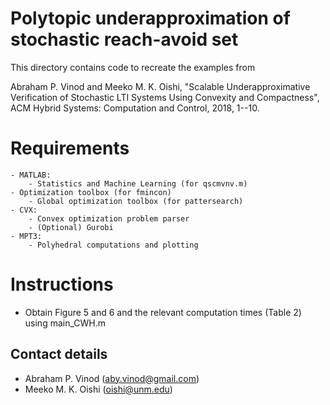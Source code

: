 # Polytopic underapproximation of stochastic reach-avoid set

This directory contains code to recreate the examples from

  Abraham P. Vinod and Meeko M. K. Oishi, "Scalable Underapproximative Verification of Stochastic LTI Systems Using Convexity and Compactness", ACM Hybrid Systems: Computation and Control, 2018, 1--10.

# Requirements
    - MATLAB:
        - Statistics and Machine Learning (for qscmvnv.m)
	- Optimization toolbox (for fmincon)
        - Global optimization toolbox (for pattersearch) 
    - CVX:
        - Convex optimization problem parser
        - (Optional) Gurobi
    - MPT3:
        - Polyhedral computations and plotting

# Instructions

- Obtain Figure 5 and 6 and the relevant computation times (Table 2) using main_CWH.m

## Contact details

* Abraham P. Vinod ([aby.vinod@gmail.com](mailto:aby.vinod@gmail.com))
* Meeko M. K. Oishi ([oishi@unm.edu](mailto:oishi@unm.edu))

